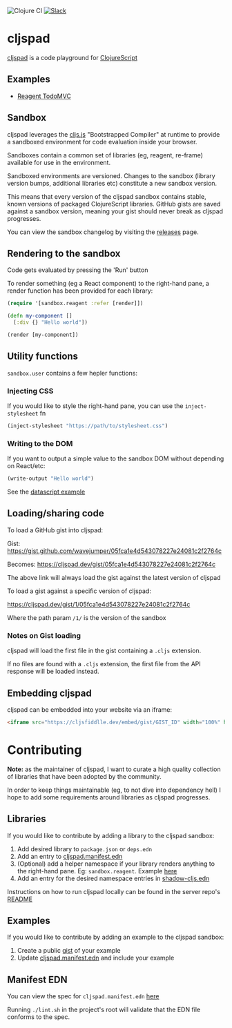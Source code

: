 ![Clojure CI](https://github.com/cljspad/cljspad/workflows/Clojure%20CI/badge.svg?branch=master)
[![Slack](https://img.shields.io/badge/Clojurians-cljspad-lightgrey)](https://clojurians.slack.com/messages/C01B1JQALKZ/)

# cljspad

[cljspad](https://cljspad.dev) is a code playground for [ClojureScript](https://clojurescript.org/)

## Examples

* [Reagent TodoMVC](https://cljspad.dev/gist/ef50850eceb027072fe7d5cbe598cf72)

## Sandbox

cljspad leverages the [cljs.js](http://cljs.github.io/api/cljs.js/) "Bootstrapped Compiler" at runtime to provide a sandboxed environment for code evaluation inside your browser.

Sandboxes contain a common set of libraries (eg, reagent, re-frame) available for use in the environment.

Sandboxed environments are versioned. Changes to the sandbox (library version bumps, additional libraries etc) constitute a new sandbox version.

This means that every version of the cljspad sandbox contains stable, known versions of packaged ClojureScript libraries. GitHub gists are saved against a sandbox version, meaning your gist should never break as cljspad progresses.

You can view the sandbox changelog by visiting the [releases](https://github.com/cljspad/cljspad/releases) page.

## Rendering to the sandbox

Code gets evaluated by pressing the 'Run' button

To render something (eg a React component) to the right-hand pane, a render function has been provided for each library:

```clojure
(require '[sandbox.reagent :refer [render]])

(defn my-component []
  [:div {} "Hello world"])

(render [my-component])
```

## Utility functions

`sandbox.user` contains a few hepler functions:

### Injecting CSS

If you would like to style the right-hand pane, you can use the `inject-stylesheet` fn

```clojure 
(inject-stylesheet "https://path/to/stylesheet.css")
```

### Writing to the DOM

If you want to output a simple value to the sandbox DOM without depending on React/etc:

```clojure
(write-output "Hello world")
```

See the [datascript example](https://cljspad.dev/gist/fd1fa56ac2f4ec2d516fb07b49641097)

## Loading/sharing code

To load a GitHub gist into cljspad:

Gist: https://gist.github.com/wavejumper/05fca1e4d543078227e24081c2f2764c

Becomes: https://cljspad.dev/gist/05fca1e4d543078227e24081c2f2764c

The above link will always load the gist against the latest version of cljspad

To load a gist against a specific version of cljspad:

https://cljspad.dev/gist/1/05fca1e4d543078227e24081c2f2764c

Where the path param `/1/` is the version of the sandbox

### Notes on Gist loading

cljspad will load the first file in the gist containing a `.cljs` extension. 

If no files are found with a `.cljs` extension, the first file from the API response will be loaded instead.

## Embedding cljspad

cljspad can be embedded into your website via an iframe:

```html
<iframe src="https://cljsfiddlle.dev/embed/gist/GIST_ID" width="100%" height="400px" style="border:1px solid #ccc;"></iframe>
```

# Contributing

**Note:** as the maintainer of cljspad, I want to curate a high quality collection of libraries that have been adopted by the community. 

In order to keep things maintainable (eg, to not dive into dependency hell) I hope to add some requirements around libraries as cljspad progresses.

## Libraries

If you would like to contribute by adding a library to the cljspad sandbox:

1) Add desired library to `package.json` or `deps.edn`
2) Add an entry to [cljspad.manifest.edn](https://github.com/cljspad/cljspad/blob/master/resources/public/cljspad.manifest.edn)
3) (Optional) add a helper namespace if your library renders anything to the right-hand pane. Eg: `sandbox.reagent`. Example [here](https://github.com/cljspad/cljspad/blob/master/src/sandbox/reagent.cljs)
4) Add an entry for the desired namespace entries in [shadow-cljs.edn](https://github.com/cljspad/cljspad/blob/master/shadow-cljs.edn)

Instructions on how to run cljspad locally can be found in the server repo's [README](https://github.com/cljspad/server)

## Examples

If you would like to contribute by adding an example to the cljspad sandbox:

1) Create a public [gist](https://gist.github.com/) of your example
2) Update [cljspad.manifest.edn](https://github.com/cljspad/cljspad/blob/master/resources/public/cljspad.manifest.edn) and include your example

## Manifest EDN

You can view the spec for `cljspad.manifest.edn` [here](https://github.com/cljspad/cljspad/blob/master/src/cljspad/manifest.cljc)

Running `./lint.sh` in the project's root will validate that the EDN file conforms to the spec.
